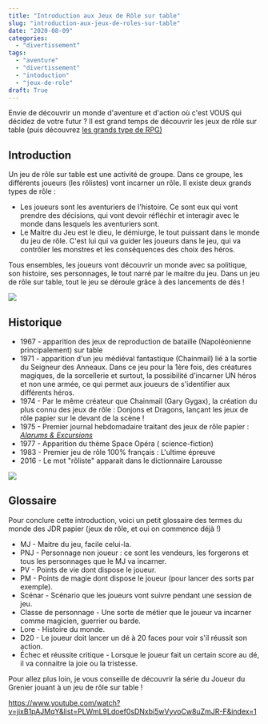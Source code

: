 ```yaml
---
title: "Introduction aux Jeux de Rôle sur table"
slug: "introduction-aux-jeux-de-roles-sur-table"
date: "2020-08-09"
categories: 
  - "divertissement"
tags: 
  - "aventure"
  - "divertissement"
  - "intoduction"
  - "jeux-de-role"
draft: True
---
```


Envie de découvrir un monde d'aventure et d'action où c'est VOUS qui décidez de votre futur ? Il est grand temps de découvrir les jeux de rôle sur table (puis découvrez [les grands type de RPG)](https://keskec.fr/divertissement/elouan/3310/)

## Introduction

Un jeu de rôle sur table est une activité de groupe. Dans ce groupe, les différents joueurs (les rôlistes) vont incarner un rôle. Il existe deux grands types de rôle :

- Les joueurs sont les aventuriers de l'histoire. Ce sont eux qui vont prendre des décisions, qui vont devoir réfléchir et interagir avec le monde dans lesquels les aventuriers sont.
- Le Maitre du Jeu est le dieu, le démiurge, le tout puissant dans le monde du jeu de rôle. C'est lui qui va guider les joueurs dans le jeu, qui va contrôler les monstres et les conséquences des choix des héros.

Tous ensembles, les joueurs vont découvrir un monde avec sa politique, son histoire, ses personnages, le tout narré par le maitre du jeu. Dans un jeu de rôle sur table, tout le jeu se déroule grâce à des lancements de dés !

![](images/téléchargement.jpeg)

## Historique

- 1967 - apparition des jeux de reproduction de bataille (Napoléonienne principalement) sur table
- 1971 - apparition d'un jeu médiéval fantastique (Chainmail) lié à la sortie du Seigneur des Anneaux. Dans ce jeu pour la 1ère fois, des créatures magiques, de la sorcellerie et surtout, la possibilité d'incarner UN héros et non une armée, ce qui permet aux joueurs de s'identifier aux différents héros.
- 1974 - Par le même créateur que Chainmail (Gary Gygax), la création du plus connu des jeux de rôle : Donjons et Dragons, lançant les jeux de rôle papier sur le devant de la scène !
- 1975 - Premier journal hebdomadaire traitant des jeux de rôle papier : _[Alarums & Excursions](https://fr.wikipedia.org/w/index.php?title=Alarums_and_Excursions_(p%C3%A9riodique)&action=edit&redlink=1)_
- 1977 - Apparition du thème Space Opéra ( science-fiction)
- 1983 - Premier jeu de rôle 100% français : L'ultime épreuve
- 2016 - Le mot "rôliste" apparait dans le dictionnaire Larousse

![](images/téléchargement-1.jpeg)

## Glossaire

Pour conclure cette introduction, voici un petit glossaire des termes du monde des JDR papier (jeux de rôle, et oui on commence déjà !)

- MJ - Maitre du jeu, facile celui-la.
- PNJ - Personnage non joueur : ce sont les vendeurs, les forgerons et tous les personnages que le MJ va incarner.
- PV - Points de vie dont dispose le joueur.
- PM - Points de magie dont dispose le joueur (pour lancer des sorts par exemple).
- Scénar - Scénario que les joueurs vont suivre pendant une session de jeu.
- Classe de personnage - Une sorte de métier que le joueur va incarner comme magicien, guerrier ou barde.
- Lore - Histoire du monde.
- D20 - Le joueur doit lancer un dé à 20 faces pour voir s'il réussit son action.
- Échec et réussite critique - Lorsque le joueur fait un certain score au dé, il va connaitre la joie ou la tristesse.

Pour allez plus loin, je vous conseille de découvrir la série du Joueur du Grenier jouant à un jeu de rôle sur table !

https://www.youtube.com/watch?v=jixB1pAJMqY&list=PLWmL9Ldoef0sDNxbi5wVyvoCw8uZmJR-F&index=1
